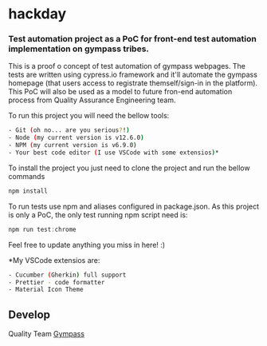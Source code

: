 # hackday
<h3>Test automation project as a PoC for front-end test automation implementation on gympass tribes.</h3>

This is a proof o concept of test automation of gympass webpages. The tests are written using cypress.io framework and it'll automate the gympass homepage (that users access to registrate themself/sign-in in the platform). This PoC will also be used as a model to future fron-end automation process from Quality Assurance Engineering team.


To run this project you will need the bellow tools:
```bash
- Git (oh no... are you serious?!)
- Node (my current version is v12.6.0)
- NPM (my current version is v6.9.0)
- Your best code editor (I use VSCode with some extensios)*
```

To install the project you just need to clone the project and run the bellow commands 

```javascript
npm install
```

To run tests use npm and aliases configured in package.json. As this project is only a PoC, the only test running npm script need is:
```javascript
npm run test:chrome
```
Feel free to update anything you miss in here! :)

*My VSCode extensios are:
```bash
- Cucumber (Gherkin) full support
- Prettier - code formatter
- Material Icon Theme
```
## Develop
Quality Team
[Gympass](https://gympas.com/)
